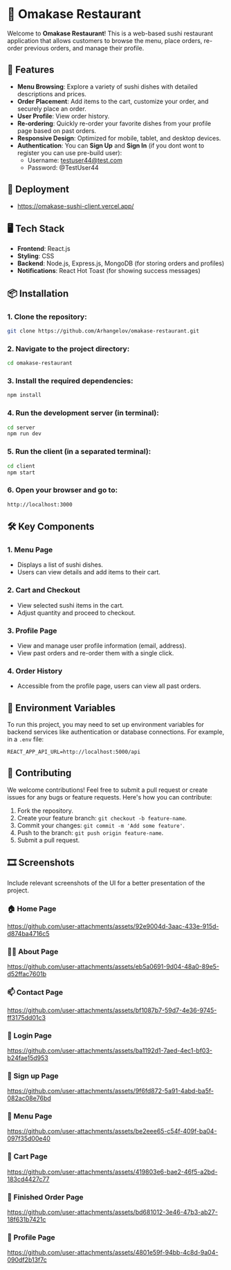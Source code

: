 # 🍣 Omakase Restaurant

Welcome to **Omakase Restaurant**! This is a web-based sushi restaurant application that allows customers to browse the menu, place orders, re-order previous orders, and manage their profile.

## 🚀 Features

- **Menu Browsing**: Explore a variety of sushi dishes with detailed descriptions and prices.
- **Order Placement**: Add items to the cart, customize your order, and securely place an order.
- **User Profile**: View order history.
- **Re-ordering**: Quickly re-order your favorite dishes from your profile page based on past orders.
- **Responsive Design**: Optimized for mobile, tablet, and desktop devices.
- **Authentication**: You can **Sign Up** and **Sign In** (if you dont wont to register you can use pre-build user):
  - Username: testuser44@test.com
  - Password: @TestUser44
 
## 🔧 Deployment

  - https://omakase-sushi-client.vercel.app/

## 🖥️ Tech Stack

- **Frontend**: React.js
- **Styling**: CSS
- **Backend**: Node.js, Express.js, MongoDB (for storing orders and profiles)
- **Notifications**: React Hot Toast (for showing success messages)

## 📦 Installation

### 1. Clone the repository:

   ```bash
   git clone https://github.com/Arhangelov/omakase-restaurant.git
   ```

### 2. Navigate to the project directory:

   ```bash
   cd omakase-restaurant
   ```

### 3. Install the required dependencies:

   ```bash
   npm install
   ```

### 4. Run the development server (in terminal):

   ```bash
   cd server
   npm run dev
   ```

### 5. Run the client (in a separated terminal):

   ```bash
   cd client
   npm start
   ```


### 6. Open your browser and go to:

   ```
   http://localhost:3000
   ```

## 🛠️ Key Components

### 1. **Menu Page**
   - Displays a list of sushi dishes.
   - Users can view details and add items to their cart.

### 2. **Cart and Checkout**
   - View selected sushi items in the cart.
   - Adjust quantity and proceed to checkout.

### 3. **Profile Page**
   - View and manage user profile information (email, address).
   - View past orders and re-order them with a single click.

### 4. **Order History**
   - Accessible from the profile page, users can view all past orders.

## 🔧 Environment Variables

To run this project, you may need to set up environment variables for backend services like authentication or database connections. For example, in a `.env` file:

```
REACT_APP_API_URL=http://localhost:5000/api
```

## 🤝 Contributing

We welcome contributions! Feel free to submit a pull request or create issues for any bugs or feature requests. Here's how you can contribute:

1. Fork the repository.
2. Create your feature branch: `git checkout -b feature-name`.
3. Commit your changes: `git commit -m 'Add some feature'`.
4. Push to the branch: `git push origin feature-name`.
5. Submit a pull request.


## 🎞️ Screenshots
Include relevant screenshots of the UI for a better presentation of the project.

### 🏠 Home Page

https://github.com/user-attachments/assets/92e9004d-3aac-433e-915d-d874ba4716c5

### 🤷‍♂️ About Page

https://github.com/user-attachments/assets/eb5a0691-9d04-48a0-89e5-d52ffac7601b

### 📫 Contact Page

https://github.com/user-attachments/assets/bf1087b7-59d7-4e36-9745-ff3175dd01c3

### 🎫 Login Page

https://github.com/user-attachments/assets/ba1192d1-7aed-4ec1-bf03-b24fae15d953

### 📝 Sign up Page

https://github.com/user-attachments/assets/9f6fd872-5a91-4abd-ba5f-082ac08e76bd

### 📖 Menu Page

https://github.com/user-attachments/assets/be2eee65-c54f-409f-ba04-097f35d00e40

### 🛒 Cart Page

https://github.com/user-attachments/assets/419803e6-bae2-46f5-a2bd-183cd4427c77

### 🎉 Finished Order Page

https://github.com/user-attachments/assets/bd681012-3e46-47b3-ab27-18f631b7421c

### 👤 Profile Page

https://github.com/user-attachments/assets/4801e59f-94bb-4c8d-9a04-090df2b13f7c
